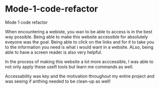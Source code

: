 # Mode-1-code-refactor
Mode 1 code refactor

When encountering a webiste, you wan to be able to access is in the best way possible. Being able to make this website accessible for absolutely eveyone was the goal. Being able to click on the links and for it to take you to the information you need is what i would want in a website. ALso, being able to have a screen reader is also very helpful.

In the process of making this website a lot more acccessible, I was able to not only apply these usefl tools but learn me commands as well.

 Accessability was key and the motivation throughout my entire project and was seeing if anthing needed to be clean-up as well!        